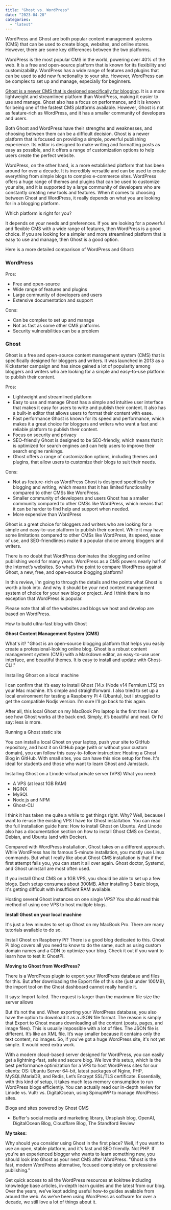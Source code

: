 ```yaml
---
title: "Ghost vs. WordPress"
date: "2023-04-28"
categories: 
  - "latest"
---
```


WordPress and Ghost are both popular content management systems (CMS) that can be used to create blogs, websites, and online stores. However, there are some key differences between the two platforms.

WordPress is the most popular CMS in the world, powering over 40% of the web. It is a free and open-source platform that is known for its flexibility and customizability. WordPress has a wide range of features and plugins that can be used to add new functionality to your site. However, WordPress can be complex to set up and manage, especially for beginners.

[Ghost is a newer CMS that is designed specifically for blogging](https://kokitree.com/posts/ghost-review/). It is a more lightweight and streamlined platform than WordPress, making it easier to use and manage. Ghost also has a focus on performance, and it is known for being one of the fastest CMS platforms available. However, Ghost is not as feature-rich as WordPress, and it has a smaller community of developers and users.

Both Ghost and WordPress have their strengths and weaknesses, and choosing between them can be a difficult decision. Ghost is a newer platform that is focused on providing a simple, powerful publishing experience. Its editor is designed to make writing and formatting posts as easy as possible, and it offers a range of customization options to help users create the perfect website.

WordPress, on the other hand, is a more established platform that has been around for over a decade. It is incredibly versatile and can be used to create everything from simple blogs to complex e-commerce sites. WordPress offers a huge range of themes and plugins that can be used to customize your site, and it is supported by a large community of developers who are constantly creating new tools and features. When it comes to choosing between Ghost and WordPress, it really depends on what you are looking for in a blogging platform.

Which platform is right for you? 

It depends on your needs and preferences. If you are looking for a powerful and flexible CMS with a wide range of features, then WordPress is a good choice. If you are looking for a simpler and more streamlined platform that is easy to use and manage, then Ghost is a good option.

Here is a more detailed comparison of WordPress and Ghost:

### WordPress

Pros:

- Free and open-source
- Wide range of features and plugins
- Large community of developers and users
- Extensive documentation and support

Cons:

- Can be complex to set up and manage
- Not as fast as some other CMS platforms
- Security vulnerabilities can be a problem

### Ghost
Ghost is a free and open-source content management system (CMS) that is specifically designed for bloggers and writers. It was launched in 2013 as a Kickstarter campaign and has since gained a lot of popularity among bloggers and writers who are looking for a simple and easy-to-use platform to publish their content.

Pros:

- Lightweight and streamlined platform
- Easy to use and manage
Ghost has a simple and intuitive user interface that makes it easy for users to write and publish their content. It also has a built-in editor that allows users to format their content with ease.
- Fast performance
  Ghost is known for its speed and performance, which makes it a great choice for bloggers and writers who want a fast and reliable platform to publish their content.
- Focus on security and privacy
- SEO-friendly
  Ghost is designed to be SEO-friendly, which means that it is optimized for search engines and can help users to improve their search engine rankings.
- Ghost offers a range of customization options, including themes and plugins, that allow users to customize their blogs to suit their needs.

Cons:

- Not as feature-rich as WordPress
Ghost is designed specifically for blogging and writing, which means that it has limited functionality compared to other CMSs like WordPress.
- Smaller community of developers and users
Ghost has a smaller community compared to other CMSs like WordPress, which means that it can be harder to find help and support when needed.
- More expensive than WordPress

Ghost is a great choice for bloggers and writers who are looking for a simple and easy-to-use platform to publish their content. While it may have some limitations compared to other CMSs like WordPress, its speed, ease of use, and SEO-friendliness make it a popular choice among bloggers and writers.

There is no doubt that WordPress dominates the blogging and online publishing world for many years. WordPress as a CMS powers nearly half of the Internet’s websites. So what’s the point to compare WordPress against Ghost, a new, free, and open-source blogging platform?

In this review, I’m going to through the details and the points what Ghost is worth a look into. And why it should be your next content management system of choice for your new blog or project. And I think there is no exception that WordPress is popular.

Please note that all of the websites and blogs we host and develop are based on WordPress.

How to build ultra-fast blog with Ghost

**Ghost Content Management System (CMS)**

What's it? "Ghost is an open-source blogging platform that helps you easily create a professional-looking online blog. Ghost is a robust content management system (CMS) with a Markdown editor, an easy-to-use user interface, and beautiful themes. It is easy to install and update with Ghost-CLI."

Installing Ghost on a local machine

I can confirm that it’s easy to install Ghost (14.x (Node v14 Fermium LTS) on your Mac machine. It’s simple and straightforward. I also tried to set up a local environment for testing a Raspberry Pi 4 (Ubuntu), but I struggled to get the compatible Nodjs version. I’m sure I’ll go back to this again.

After all, this local Ghost on my MacBook Pro laptop is the first time I can see how Ghost works at the back end. Simply, it’s beautiful and neat. Or I’d say: less is more.

Running a Ghost static site

You can install a local Ghost on your laptop, push your site to GitHub repository, and host it on GitHub page (with or without your custom domain), you can follow this easy-to-follow instruction: Hosting a Ghost Blog in GitHub. With small sites, you can have this nice setup for free. It's ideal for students and those who want to learn Ghost and Jamstack.

Installing Ghost on a Linode virtual private server (VPS) What you need:

- A VPS (at least 1GB RAM)
- NGINX
- MySQL
- Node.js and NPM
- Ghost-CLI

I think it has taken me quite a while to get things right. Why? Well, because I want to re-use the existing VPS I have for Ghost installation. You can read the full installation guide here: How to install Ghost on Ubuntu. And Linode also has a documentation section on how to install Ghost CMS on Centos, Debian, and Ubuntu (and with Docker).

Compared with WordPress installation, Ghost takes on a different approach. While WordPress has its famous 5-minute installation, you mostly use Linux commands. But what I really like about Ghost CMS installation is that if the first attempt fails you, you can start it all over again. Ghost doctor, Systemd, and Ghost uninstall are most often used.

If you install Ghost CMS on a 1GB VPS, you should be able to set up a few blogs. Each setup consumes about 300MB. After installing 3 basic blogs, it's getting difficult with insufficient RAM available.

Hosting several Ghost instances on one single VPS? You should read this method of using one VPS to host multiple blogs.

**Install Ghost on your local machine**

It's just a few minutes to set up Ghost on my MacBook Pro. There are many tutorials available to do so.

Install Ghost on Raspberry Pi? There is a good blog dedicated to this. Ghost Pi blog covers all you need to know to do the same, such as using custom domain names and a CDN to optimize your blog. Check it out if you want to learn how to test it: GhostPi.

**Moving to Ghost from WordPress?**

There is a WordPress plugin to export your WordPress database and files for this. But after downloading the Export file of this site (just under 100MB), the import tool on the Ghost dashboard cannot really handle it.

It says: Import failed. The request is larger than the maximum file size the server allows

But it’s not the end. When exporting your WordPress database, you also have the option to download it as a JSON file format. The reason is simply that Export to Ghost means downloading all the content (posts, pages, and image files). This is usually impossible with a lot of files. The JSON file is different. It’s like an XML file. It’s way smaller because it contains only the text content, no images. So, if you've got a huge WordPress site, it's not yet simple. It would need extra work.

With a modern cloud-based server designed for WordPress, you can easily get a lightning-fast, safe and secure blog. We love this setup, which is the best performance optimization for a VPS to host WordPress sites for our clients: OS: Ubuntu Server 64-bit, latest packages of Nginx, PHP, MySQL/MariaDB, and Redis, Let’s Encrypt SSL/TLS certificate. Essentially, with this kind of setup, it takes much less memory consumption to run WordPress blogs efficiently. You can actually read our in-depth review for Linode vs. Vultr vs. DigitalOcean, using SpinupWP to manage WordPress sites.

Blogs and sites powered by Ghost CMS

- Buffer's social media and marketing library, Unsplash blog, OpenAI, DigitalOcean Blog, Cloudflare Blog, The Standford Review

**My takes:**

Why should you consider using Ghost in the first place? Well, if you want to use an open, stable platform, and it's fast and SEO friendly. Not PHP. If you're an experienced blogger who wants to learn something new, you should look into Ghost as your next CMS after WordPress. "Ghost is the fast, modern WordPress alternative, focused completely on professional publishing."

Get quick access to all the WordPress resources at kokitree including knowledge base articles, in-depth learn guides and the latest from our blog. Over the years, we’ve kept adding useful how-to guides available from around the web. As we’ve been using WordPress as software for over a decade, we still love a lot of things about it.
